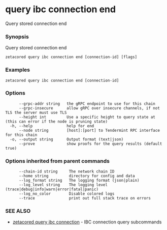 # query ibc connection end

Query stored connection end

### Synopsis

Query stored connection end

```
zetacored query ibc connection end [connection-id] [flags]
```

### Examples

```
zetacored query ibc connection end [connection-id]
```

### Options

```
      --grpc-addr string   the gRPC endpoint to use for this chain
      --grpc-insecure      allow gRPC over insecure channels, if not TLS the server must use TLS
      --height int         Use a specific height to query state at (this can error if the node is pruning state)
  -h, --help               help for end
      --node string        [host]:[port] to Tendermint RPC interface for this chain 
  -o, --output string      Output format (text|json) 
      --prove              show proofs for the query results (default true)
```

### Options inherited from parent commands

```
      --chain-id string     The network chain ID
      --home string         directory for config and data 
      --log_format string   The logging format (json|plain) 
      --log_level string    The logging level (trace|debug|info|warn|error|fatal|panic) 
      --log_no_color        Disable colored logs
      --trace               print out full stack trace on errors
```

### SEE ALSO

* [zetacored query ibc connection](zetacored_query_ibc_connection.md)	 - IBC connection query subcommands

